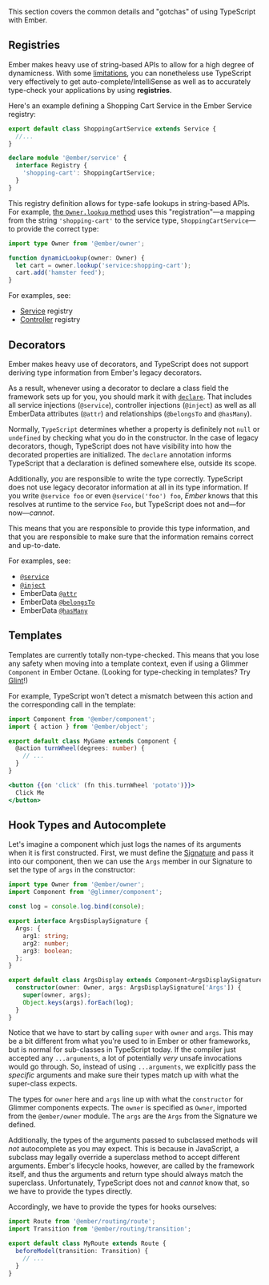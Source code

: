 This section covers the common details and "gotchas" of using TypeScript with Ember.

## Registries

Ember makes heavy use of string-based APIs to allow for a high degree of dynamicness. With some [limitations][get-set], you can nonetheless use TypeScript very effectively to get auto-complete/IntelliSense as well as to accurately type-check your applications by using **registries**.

Here's an example defining a Shopping Cart Service in the Ember Service registry:

```typescript {data-filename="app/services/shopping-cart.ts"}
export default class ShoppingCartService extends Service {
  //...
}

declare module '@ember/service' {
  interface Registry {
    'shopping-cart': ShoppingCartService;
  }
}
```

This registry definition allows for type-safe lookups in string-based APIs. For example, [the `Owner.lookup` method][owner-lookup] uses this "registration"—a mapping from the string `'shopping-cart'` to the service type, `ShoppingCartService`—to provide the correct type:

```typescript
import type Owner from '@ember/owner';

function dynamicLookup(owner: Owner) {
  let cart = owner.lookup('service:shopping-cart');
  cart.add('hamster feed');
}
```

For examples, see:

- [Service][service] registry
- [Controller][controller] registry

## Decorators

Ember makes heavy use of decorators, and TypeScript does not support deriving type information from Ember's legacy decorators.

As a result, whenever using a decorator to declare a class field the framework sets up for you, you should mark it with [`declare`][declare]. That includes all service injections (`@service`), controller injections (`@inject`) as well as all EmberData attributes (`@attr`) and relationships (`@belongsTo` and `@hasMany`).

Normally, `TypeScript` determines whether a property is definitely not `null` or `undefined` by checking what you do in the constructor. In the case of legacy decorators, though, TypeScript does not have visibility into how the decorated properties are initialized. The `declare` annotation informs TypeScript that a declaration is defined somewhere else, outside its scope.

Additionally, _you_ are responsible to write the type correctly. TypeScript does not use legacy decorator information at all in its type information. If you write `@service foo` or even `@service('foo') foo`, _Ember_ knows that this resolves at runtime to the service `Foo`, but TypeScript does not and—for now—_cannot_.

This means that you are responsible to provide this type information, and that you are responsible to make sure that the information remains correct and up-to-date.

For examples, see:

- [`@service`][service]
- [`@inject`][controller]
- EmberData [`@attr`][model-attr]
- EmberData [`@belongsTo`][model-belongsto]
- EmberData [`@hasMany`][model-hasmany]

## Templates

Templates are currently totally non-type-checked. This means that you lose any safety when moving into a template context, even if using a Glimmer `Component` in Ember Octane. (Looking for type-checking in templates? Try [Glint][]!)

For example, TypeScript won't detect a mismatch between this action and the corresponding call in the template:

```typescript {data-filename="app/components/my-game.ts"}
import Component from '@ember/component';
import { action } from '@ember/object';

export default class MyGame extends Component {
  @action turnWheel(degrees: number) {
    // ...
  }
}
```

```handlebars {data-filename="app/components/my-game.hbs"}
<button {{on 'click' (fn this.turnWheel 'potato')}}>
  Click Me
</button>
```

## Hook Types and Autocomplete

Let's imagine a component which just logs the names of its arguments when it is first constructed. First, we must define the [Signature][] and pass it into our component, then we can use the `Args` member in our Signature to set the type of `args` in the constructor:

```typescript {data-filename="app/components/args-display.ts"}
import type Owner from '@ember/owner';
import Component from '@glimmer/component';

const log = console.log.bind(console);

export interface ArgsDisplaySignature {
  Args: {
    arg1: string;
    arg2: number;
    arg3: boolean;
  };
}

export default class ArgsDisplay extends Component<ArgsDisplaySignature> {
  constructor(owner: Owner, args: ArgsDisplaySignature['Args']) {
    super(owner, args);
    Object.keys(args).forEach(log);
  }
}
```

Notice that we have to start by calling `super` with `owner` and `args`. This may be a bit different from what you're used to in Ember or other frameworks, but is normal for sub-classes in TypeScript today. If the compiler just accepted any `...arguments`, a lot of potentially _very_ unsafe invocations would go through. So, instead of using `...arguments`, we explicitly pass the _specific_ arguments and make sure their types match up with what the super-class expects.

The types for `owner` here and `args` line up with what the `constructor` for Glimmer components expects. The `owner` is specified as `Owner`, imported from the `@ember/owner` module. The `args` are the `Args` from the Signature we defined.

Additionally, the types of the arguments passed to subclassed methods will _not_ autocomplete as you may expect. This is because in JavaScript, a subclass may legally override a superclass method to accept different arguments. Ember's lifecycle hooks, however, are called by the framework itself, and thus the arguments and return type should always match the superclass. Unfortunately, TypeScript does not and _cannot_ know that, so we have to provide the types directly.

Accordingly, we have to provide the types for hooks ourselves:

```typescript {data-filename="app/routes/my.ts"}
import Route from '@ember/routing/route';
import Transition from '@ember/routing/transition';

export default class MyRoute extends Route {
  beforeModel(transition: Transition) {
    // ...
  }
}
```

<!-- Internal links -->

[controller]: ../../core-concepts/routing/#toc_controller-injections-and-lookups
[get-set]: ../../additional-resources/legacy/#toc_classic-get-or-set-methods
[model-attr]: ../../core-concepts/ember-data/#toc_attr
[model-belongsto]: ../../core-concepts/ember-data/#toc_belongsto
[model-hasmany]: ../../core-concepts/ember-data/#toc_hasMany
[owner-lookup]: https://api.emberjs.com/ember/6.4.0/classes/Owner/methods/lookup?anchor=lookup
[service]: ../../core-concepts/services/#toc_using-services
[signature]: ../../core-concepts/invokables/#toc_signature-basics

<!-- External links -->

[declare]: https://www.typescriptlang.org/docs/handbook/release-notes/typescript-3-7.html#the-usedefineforclassfields-flag-and-the-declare-property-modifier
[glint]: https://typed-ember.gitbook.io/glint/
